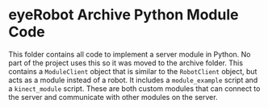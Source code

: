 # eyeRobot Archive Python Module Code
This folder contains all code to implement a server module in Python. No part of
the project uses this so it was moved to the archive folder. This contains a
`ModuleClient` object that is similar to the `RobotClient` object, but acts
as a module instead of a robot. It includes a `module_example` script and a
`kinect_module` script. These are both custom modules that can connect to the
server and communicate with other modules on the server.
